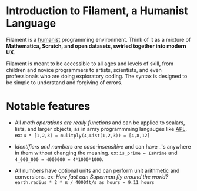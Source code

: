 # Introduction to Filament, a Humanist Language

Filament is a [humanist](https://en.wikipedia.org/wiki/Humanism) programming
environment. Think of it as a mixture of **Mathematica, Scratch, and open datasets, swirled together into modern UX**.

Filament is meant to be accessible to all ages and levels of skill, from
children and novice programmers to artists, scientists, and even professionals
who are doing exploratory coding. The syntax is designed to be simple to
understand and forgiving of errors.

# Notable features

- All _math operations are really functions_ and can be applied to scalars, lists,
  and larger objects, as in array programmming langauges like
  [APL](<https://en.wikipedia.org/wiki/APL_(programming_language)>).
  ex: `4 * [1,2,3] = mulitply(4,List(1,2,3)) = [4,8,12]`

- _Identifiers and numbers are case-insensitive_ and can have \_'s anywhere in them without changing the meaning. ex:
  `is_prime = IsPrime` and `4_000_000 = 4000000 = 4*1000*1000`.

- All numbers have optional units and can perform unit arithmetic and conversions. ex: _How fast can Superman fly around
  the world?_ `earth.radius * 2 * π / 4000ft/s as hours = 9.11 hours`
